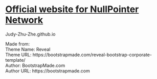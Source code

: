 <h1><a href="https://nullpointer-network.github.io/">Official website for NullPointer Network</a></h1>


Judy-Zhu-Zhe.github.io


<p>Made from:<br>
Theme Name: Reveal<br>
Theme URL: https://bootstrapmade.com/reveal-bootstrap-corporate-template/<br>
Author: BootstrapMade.com<br>
Author URL: https://bootstrapmade.com<br>
</p>
